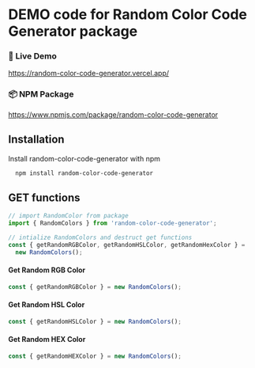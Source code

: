 # DEMO code for Random Color Code Generator package

### 🚀 Live Demo

https://random-color-code-generator.vercel.app/

### 📦 NPM Package

https://www.npmjs.com/package/random-color-code-generator

## Installation

Install random-color-code-generator with npm

```bash
  npm install random-color-code-generator
```

## GET functions

```javascript
// import RandomColor from package
import { RandomColors } from 'random-color-code-generator';

// intialize RandomColors and destruct get functions
const { getRandomRGBColor, getRandomHSLColor, getRandomHexColor } =
  new RandomColors();
```

#### Get Random RGB Color

```javascript
const { getRandomRGBColor } = new RandomColors();
```

#### Get Random HSL Color

```javascript
const { getRandomHSLColor } = new RandomColors();
```

#### Get Random HEX Color

```javascript
const { getRandomHEXColor } = new RandomColors();
```
